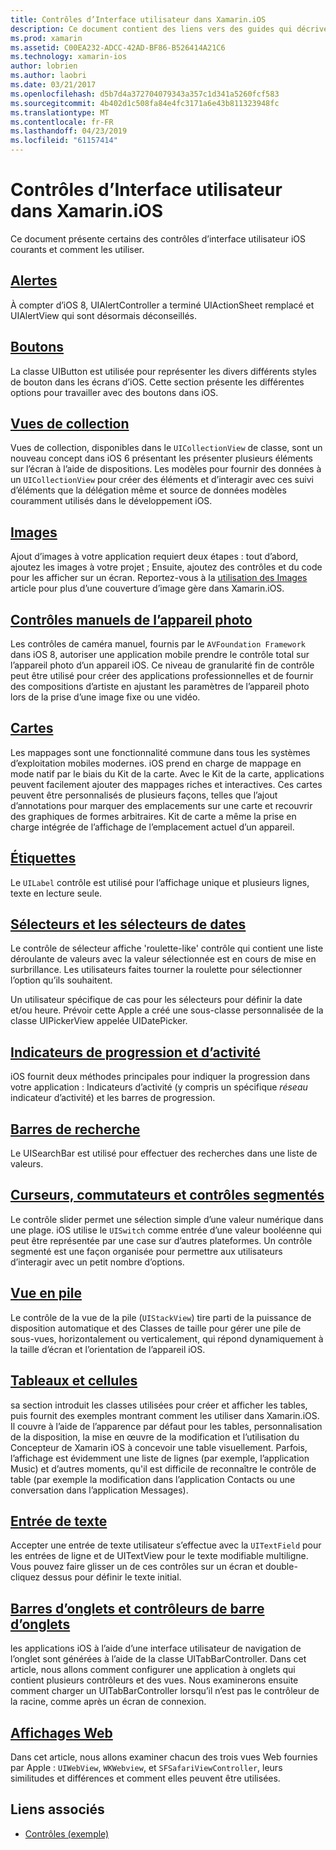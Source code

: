 ```yaml
---
title: Contrôles d’Interface utilisateur dans Xamarin.iOS
description: Ce document contient des liens vers des guides qui décrivent les différentes iOS contrôles d’interface utilisateur qui permettent aux développeurs de Xamarin.iOS. Contenu lié présente les alertes, boutons, vues de collection, images, contrôles de la caméra manuelle, cartes, étiquettes, sélecteurs, les sélecteurs de dates et bien plus encore.
ms.prod: xamarin
ms.assetid: C00EA232-ADCC-42AD-BF86-B526414A21C6
ms.technology: xamarin-ios
author: lobrien
ms.author: laobri
ms.date: 03/21/2017
ms.openlocfilehash: d5b7d4a372704079343a357c1d341a5260fcf583
ms.sourcegitcommit: 4b402d1c508fa84e4fc3171a6e43b811323948fc
ms.translationtype: MT
ms.contentlocale: fr-FR
ms.lasthandoff: 04/23/2019
ms.locfileid: "61157414"
---
```

# <a name="user-interface-controls-in-xamarinios"></a>Contrôles d’Interface utilisateur dans Xamarin.iOS

Ce document présente certains des contrôles d’interface utilisateur iOS courants et comment les utiliser.

## <a name="alertsalertsmd"></a>[Alertes](alerts.md)

À compter d’iOS 8, UIAlertController a terminé UIActionSheet remplacé et UIAlertView qui sont désormais déconseillés.

## <a name="buttonsbuttonsmd"></a>[Boutons](buttons.md)

La classe UIButton est utilisée pour représenter les divers différents styles de bouton dans les écrans d’iOS. Cette section présente les différentes options pour travailler avec des boutons dans iOS.

## <a name="collection-viewsuicollectionviewmd"></a>[Vues de collection](uicollectionview.md)

Vues de collection, disponibles dans le `UICollectionView` de classe, sont un nouveau concept dans iOS 6 présentant les présenter plusieurs éléments sur l’écran à l’aide de dispositions. Les modèles pour fournir des données à un `UICollectionView` pour créer des éléments et d’interagir avec ces suivi d’éléments que la délégation même et source de données modèles couramment utilisés dans le développement iOS.

## <a name="imagesimagemd"></a>[Images](image.md)

Ajout d’images à votre application requiert deux étapes : tout d’abord, ajoutez les images à votre projet ; Ensuite, ajoutez des contrôles et du code pour les afficher sur un écran. Reportez-vous à la [utilisation des Images](~/ios/app-fundamentals/images-icons/index.md) article pour plus d’une couverture d’image gère dans Xamarin.iOS.

## <a name="manual-camera-controlsintro-to-manual-camera-controlsmd"></a>[Contrôles manuels de l’appareil photo](intro-to-manual-camera-controls.md)

Les contrôles de caméra manuel, fournis par le `AVFoundation Framework` dans iOS 8, autoriser une application mobile prendre le contrôle total sur l’appareil photo d’un appareil iOS. Ce niveau de granularité fin de contrôle peut être utilisé pour créer des applications professionnelles et de fournir des compositions d’artiste en ajustant les paramètres de l’appareil photo lors de la prise d’une image fixe ou une vidéo.

## <a name="mapsios-mapsindexmd"></a>[Cartes](ios-maps/index.md)

Les mappages sont une fonctionnalité commune dans tous les systèmes d’exploitation mobiles modernes. iOS prend en charge de mappage en mode natif par le biais du Kit de la carte. Avec le Kit de la carte, applications peuvent facilement ajouter des mappages riches et interactives. Ces cartes peuvent être personnalisés de plusieurs façons, telles que l’ajout d’annotations pour marquer des emplacements sur une carte et recouvrir des graphiques de formes arbitraires. Kit de carte a même la prise en charge intégrée de l’affichage de l’emplacement actuel d’un appareil.

## <a name="labelslabelsmd"></a>[Étiquettes](labels.md)

Le `UILabel` contrôle est utilisé pour l’affichage unique et plusieurs lignes, texte en lecture seule.

## <a name="pickers-and-date-pickerspickermd"></a>[Sélecteurs et les sélecteurs de dates](picker.md)

Le contrôle de sélecteur affiche 'roulette-like' contrôle qui contient une liste déroulante de valeurs avec la valeur sélectionnée est en cours de mise en surbrillance. Les utilisateurs faites tourner la roulette pour sélectionner l’option qu’ils souhaitent.

Un utilisateur spécifique de cas pour les sélecteurs pour définir la date et/ou heure. Prévoir cette Apple a créé une sous-classe personnalisée de la classe UIPickerView appelée UIDatePicker.

## <a name="progress-and-activity-indicatorsprogress-activity-indicatormd"></a>[Indicateurs de progression et d’activité](progress-activity-indicator.md)

iOS fournit deux méthodes principales pour indiquer la progression dans votre application : Indicateurs d’activité (y compris un spécifique _réseau_ indicateur d’activité) et les barres de progression.

## <a name="search-barssearchbarmd"></a>[Barres de recherche](searchbar.md)

Le UISearchBar est utilisé pour effectuer des recherches dans une liste de valeurs. 

## <a name="sliders-switches-and-segmented-controlsslider-switch-segmented-controlsmd"></a>[Curseurs, commutateurs et contrôles segmentés](slider-switch-segmented-controls.md)

Le contrôle slider permet une sélection simple d’une valeur numérique dans une plage. iOS utilise le `UISwitch` comme entrée d’une valeur booléenne qui peut être représentée par une case sur d’autres plateformes. Un contrôle segmenté est une façon organisée pour permettre aux utilisateurs d’interagir avec un petit nombre d’options.

## <a name="stack-viewuistackviewmd"></a>[Vue en pile](uistackview.md)

Le contrôle de la vue de la pile (`UIStackView`) tire parti de la puissance de disposition automatique et des Classes de taille pour gérer une pile de sous-vues, horizontalement ou verticalement, qui répond dynamiquement à la taille d’écran et l’orientation de l’appareil iOS.

## <a name="tables-and-cellstablesindexmd"></a>[Tableaux et cellules](tables/index.md)

sa section introduit les classes utilisées pour créer et afficher les tables, puis fournit des exemples montrant comment les utiliser dans Xamarin.iOS. Il couvre à l’aide de l’apparence par défaut pour les tables, personnalisation de la disposition, la mise en œuvre de la modification et l’utilisation du Concepteur de Xamarin iOS à concevoir une table visuellement. Parfois, l’affichage est évidemment une liste de lignes (par exemple, l’application Music) et d’autres moments, qu'il est difficile de reconnaître le contrôle de table (par exemple la modification dans l’application Contacts ou une conversation dans l’application Messages).

## <a name="text-inputtext-inputmd"></a>[Entrée de texte](text-input.md)

Accepter une entrée de texte utilisateur s’effectue avec la `UITextField` pour les entrées de ligne et de UITextView pour le texte modifiable multiligne. Vous pouvez faire glisser un de ces contrôles sur un écran et double-cliquez dessus pour définir le texte initial.

## <a name="tab-bars-and-tab-bar-controllerscreating-tabbed-applicationsmd"></a>[Barres d’onglets et contrôleurs de barre d’onglets](creating-tabbed-applications.md)

les applications iOS à l’aide d’une interface utilisateur de navigation de l’onglet sont générées à l’aide de la classe UITabBarController. Dans cet article, nous allons comment configurer une application à onglets qui contient plusieurs contrôleurs et des vues. Nous examinerons ensuite comment charger un UITabBarController lorsqu’il n’est pas le contrôleur de la racine, comme après un écran de connexion.

## <a name="web-viewsuiwebviewmd"></a>[Affichages Web](uiwebview.md)

Dans cet article, nous allons examiner chacun des trois vues Web fournies par Apple : `UIWebView`, `WKWebview`, et `SFSafariViewController`, leurs similitudes et différences et comment elles peuvent être utilisées.

## <a name="related-links"></a>Liens associés

- [Contrôles (exemple)](https://developer.xamarin.com/samples/Controls/)
